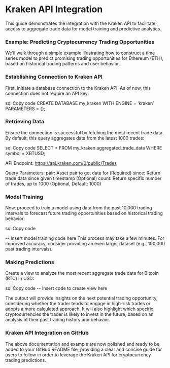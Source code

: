 # Kraken API Integration

This guide demonstrates the integration with the Kraken API to facilitate access to aggregate trade data for model training and predictive analytics.

### Example: Predicting Cryptocurrency Trading Opportunities
We’ll walk through a simple example illustrating how to construct a time series model to predict promising trading opportunities for Ethereum (ETH), based on historical trading patterns and user behavior.

### Establishing Connection to Kraken API
First, initiate a database connection to the Kraken API. As of now, this connection does not require an API key:

sql
Copy code
CREATE DATABASE my_kraken
WITH
  ENGINE = ‘kraken’
  PARAMETERS = {};

### Retrieving Data  
Ensure the connection is successful by fetching the most recent trade data. By default, this query aggregates data from the latest 1000 trades:

sql
Copy code
SELECT *
FROM my_kraken.aggregated_trade_data
WHERE symbol = XBTUSD;

API Endpoint:
https://api.kraken.com/0/public/Trades

Query Parameters:
pair: Asset pair to get data for (Required) 
since: Return trade data since given timestamp (Optional) 
count: Return specific number of trades, up to 1000 (Optional, Default: 1000) 

### Model Training
Now, proceed to train a model using data from the past 10,000 trading intervals to forecast future trading opportunities based on historical trading behavior:

sql
Copy code

-- Insert model training code here
This process may take a few minutes. For improved accuracy, consider providing an even larger dataset (e.g., 100,000 past trading intervals).

### Making Predictions
Create a view to analyze the most recent aggregate trade data for Bitcoin (BTC) in USD:

sql
Copy code
-- Insert code to create view here

The output will provide insights on the next potential trading opportunity, considering whether the trader tends to engage in high-risk trades or adopts a more calculated approach. It will also highlight which specific cryptocurrencies the trader is likely to invest in the future, based on an analysis of their past trading history and behavior.

### Kraken API Integration on GitHub
The above documentation and example are now polished and ready to be added to your GitHub README file, providing a clear and concise guide for users to follow in order to leverage the Kraken API for cryptocurrency trading predictions.
